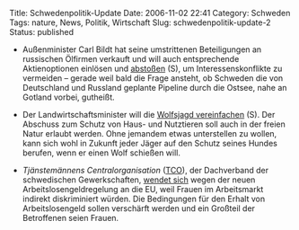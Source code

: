 Title: Schwedenpolitik-Update
Date: 2006-11-02 22:41
Category: Schweden
Tags: nature, News, Politik, Wirtschaft
Slug: schwedenpolitik-update-2
Status: published

-   Außenminister Carl Bildt hat seine umstrittenen Beteiligungen an
    russischen Ölfirmen verkauft und will auch entsprechende
    Aktienoptionen einlösen und
    [abstoßen](http://www.sr.se/Ekot/artikel.asp?artikel=1004892) (S),
    um Interessenskonflikte zu vermeiden – gerade weil bald die Frage
    ansteht, ob Schweden die von Deutschland und Russland geplante
    Pipeline durch die Ostsee, nahe an Gotland vorbei, gutheißt.
-   Der Landwirtschaftsminister will die [Wolfsjagd
    vereinfachen](http://www.sr.se/Ekot/artikel.asp?artikel=1007264)
    (S). Der Abschuss zum Schutz von Haus- und Nutztieren soll auch in
    der freien Natur erlaubt werden. Ohne jemandem etwas unterstellen zu
    wollen, kann sich wohl in Zukunft jeder Jäger auf den Schutz seines
    Hundes berufen, wenn er einen Wolf schießen will.

-   *Tjänstemännens Centralorganisation* ([TCO](http://www.tco.se/)),
    der Dachverband der schwedischen Gewerkschaften, [wendet
    sich](http://www.sr.se/cgi-bin/International/nyhetssidor/artikel.asp?ProgramID=2108&Nyheter=&format=1&artikel=1011045)
    wegen der neuen Arbeitslosengeldregelung an die EU, weil Frauen im
    Arbeitsmarkt indirekt diskriminiert würden. Die Bedingungen für den
    Erhalt von Arbeitslosengeld sollen verschärft werden und ein
    Großteil der Betroffenen seien Frauen.

